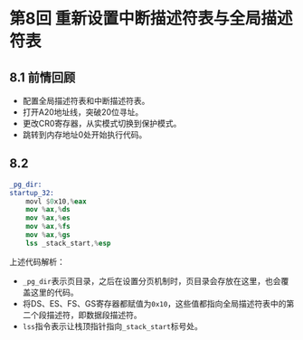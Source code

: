 # 第8回 重新设置中断描述符表与全局描述符表

## 8.1 前情回顾

- 配置全局描述符表和中断描述符表。
- 打开A20地址线，突破20位寻址。
- 更改CR0寄存器，从实模式切换到保护模式。
- 跳转到内存地址0处开始执行代码。

## 8.2 

```nasm
_pg_dir:
startup_32:
	movl $0x10,%eax
	mov %ax,%ds
	mov %ax,%es
	mov %ax,%fs
	mov %ax,%gs
	lss _stack_start,%esp
``` 

上述代码解析：
- `_pg_dir`表示页目录，之后在设置分页机制时，页目录会存放在这里，也会覆盖这里的代码。
- 将DS、ES、FS、GS寄存器都赋值为`0x10`，这些值都指向全局描述符表中的第二个段描述符，即数据段描述符。
- `lss`指令表示让栈顶指针指向`_stack_start`标号处。

